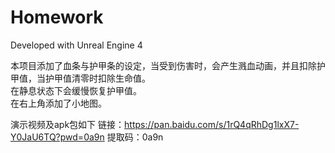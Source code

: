 # Homework

Developed with Unreal Engine 4

本项目添加了血条与护甲条的设定，当受到伤害时，会产生溅血动画，并且扣除护甲值，当护甲值清零时扣除生命值。<br>
在静息状态下会缓慢恢复护甲值。<br>
在右上角添加了小地图。<br>

演示视频及apk包如下
链接：https://pan.baidu.com/s/1rQ4qRhDg1lxX7-Y0JaU6TQ?pwd=0a9n 
提取码：0a9n 
